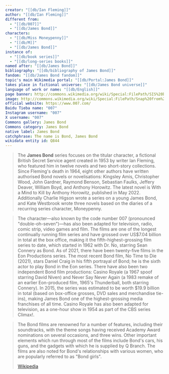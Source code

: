 ```yaml
---
creator: "[[db/Ian Fleming]]"
author: "[[db/Ian Fleming]]"
different from:
  - "[[db/007]]"
  - "[[db/James Bond]]"
characters:
  - "[[db/Miss Moneypenny]]"
  - "[[db/M]]"
  - "[[db/James Bond]]"
instance of:
  - "[[db/book series]]"
  - "[[db/long-series books]]"
named after: "[[db/James Bond]]"
bibliography: "[[db/bibliography of James Bond]]"
fandom: "[[db/James Bond fandom]]"
topic's main Wikimedia portal: "[[db/Portal:James Bond]]"
takes place in fictional universe: "[[db/James Bond universe]]"
language of work or name: "[[db/English]]"
page banner: http://commons.wikimedia.org/wiki/Special:FilePath/SIS%20building%20London%20banner.jpg
image: http://commons.wikimedia.org/wiki/Special:FilePath/Snap%20from%20Wax%20Museum%20at%20Innovative%20Film%20city%20Bangalore%20144323.jpg
official website: https://www.007.com/
Baidu Tieba name: "007"
Instagram username: "007"
X username: "007"
Commons gallery: James Bond
Commons category: James Bond
native label: James Bond
catchphrase: The name is Bond, James Bond
wikidata entity id: Q844
---
```

> The **James Bond** series focuses on the titular character, a fictional British Secret Service agent created in 1953 by writer Ian Fleming, who featured him in twelve novels and two short-story collections. Since Fleming's death in 1964, eight other authors have written authorised Bond novels or novelisations: Kingsley Amis, Christopher Wood, John Gardner, Raymond Benson, Sebastian Faulks, Jeffery Deaver, William Boyd, and Anthony Horowitz. The latest novel is With a Mind to Kill by Anthony Horowitz, published in May 2022. Additionally Charlie Higson wrote a series on a young James Bond, and Kate Westbrook wrote three novels based on the diaries of a recurring series character, Moneypenny.

> The character—also known by the code number 007 (pronounced "double-oh-seven")—has also been adapted for television, radio, comic strip, video games and film. The films are one of the longest continually running film series and have grossed over US$7.04 billion in total at the box office, making it the fifth-highest-grossing film series to date, which started in 1962 with Dr. No, starring Sean Connery as Bond. As of 2021, there have been twenty-five films in the Eon Productions series. The most recent Bond film, No Time to Die (2021), stars Daniel Craig in his fifth portrayal of Bond; he is the sixth actor to play Bond in the Eon series. There have also been two independent Bond film productions: Casino Royale (a 1967 spoof starring David Niven) and Never Say Never Again (a 1983 remake of an earlier Eon-produced film, 1965's Thunderball, both starring Connery). In 2015, the series was estimated to be worth $19.9 billion in total (based on box-office grosses, DVD sales and merchandise tie-ins), making James Bond one of the highest-grossing media franchises of all time. Casino Royale has also been adapted for television, as a one-hour show in 1954 as part of the CBS series Climax!.

> The Bond films are renowned for a number of features, including their soundtracks, with the theme songs having received Academy Award nominations on several occasions, and three wins. Other important elements which run through most of the films include Bond's cars, his guns, and the gadgets with which he is supplied by Q Branch. The films are also noted for Bond's relationships with various women, who are popularly referred to as "Bond girls".
>
> [Wikipedia](https://en.wikipedia.org/wiki/James%20Bond)